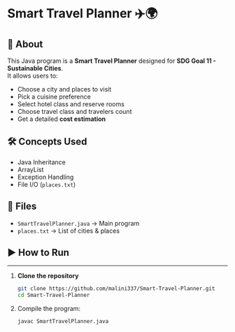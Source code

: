 # Smart Travel Planner ✈️🌍

## 📌 About
This Java program is a **Smart Travel Planner** designed for **SDG Goal 11 - Sustainable Cities**.  
It allows users to:
- Choose a city and places to visit
- Pick a cuisine preference
- Select hotel class and reserve rooms
- Choose travel class and travelers count
- Get a detailed **cost estimation**

## 🛠️ Concepts Used
- Java Inheritance  
- ArrayList  
- Exception Handling  
- File I/O (`places.txt`)  

## 📂 Files
- `SmartTravelPlanner.java` → Main program  
- `places.txt` → List of cities & places  

## ▶️ How to Run

---
1. **Clone the repository**
   ```bash
   git clone https://github.com/malini337/Smart-Travel-Planner.git
   cd Smart-Travel-Planner

1. Compile the program:
   ```bash
   javac SmartTravelPlanner.java

